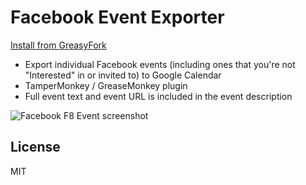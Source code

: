 Facebook Event Exporter
=======================

[Install from GreasyFork](https://greasyfork.org/en/scripts/14782-facebook-event-exporter)

- Export individual Facebook events (including ones that you're not "Interested" in or invited to) to Google Calendar
- TamperMonkey / GreaseMonkey plugin
- Full event text and event URL is included in the event description

![Facebook F8 Event screenshot](https://greasyfork.org/system/screenshots/screenshots/000/002/782/original/f8-event-screenshot.jpg?1449811646)

License
-------
MIT
